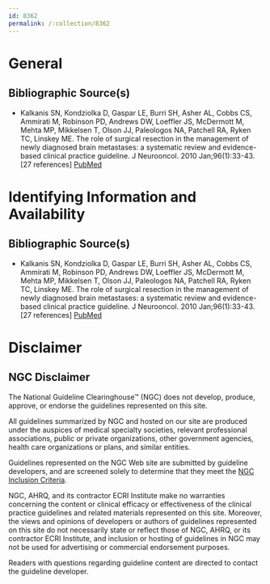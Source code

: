```yaml
---
id: 8362
permalink: /:collection/8362
---
```


# General

## Bibliographic Source(s)

- Kalkanis SN, Kondziolka D, Gaspar LE, Burri SH, Asher AL, Cobbs CS, Ammirati M, Robinson PD, Andrews DW, Loeffler JS, McDermott M, Mehta MP, Mikkelsen T, Olson JJ, Paleologos NA, Patchell RA, Ryken TC, Linskey ME. The role of surgical resection in the management of newly diagnosed brain metastases: a systematic review and evidence-based clinical practice guideline. J Neurooncol. 2010 Jan;96(1):33-43. [27 references] [ PubMed ](http://www.ncbi.nlm.nih.gov/entrez/query.fcgi?cmd=Retrieve&db=pubmed&dopt=Abstract&list_uids=19960230)

# Identifying Information and Availability

## Bibliographic Source(s)

- Kalkanis SN, Kondziolka D, Gaspar LE, Burri SH, Asher AL, Cobbs CS, Ammirati M, Robinson PD, Andrews DW, Loeffler JS, McDermott M, Mehta MP, Mikkelsen T, Olson JJ, Paleologos NA, Patchell RA, Ryken TC, Linskey ME. The role of surgical resection in the management of newly diagnosed brain metastases: a systematic review and evidence-based clinical practice guideline. J Neurooncol. 2010 Jan;96(1):33-43. [27 references] [ PubMed ](http://www.ncbi.nlm.nih.gov/entrez/query.fcgi?cmd=Retrieve&db=pubmed&dopt=Abstract&list_uids=19960230)

# Disclaimer

## NGC Disclaimer

The National Guideline Clearinghouse™ (NGC) does not develop, produce, approve, or endorse the guidelines represented on this site.

All guidelines summarized by NGC and hosted on our site are produced under the auspices of medical specialty societies, relevant professional associations, public or private organizations, other government agencies, health care organizations or plans, and similar entities.

Guidelines represented on the NGC Web site are submitted by guideline developers, and are screened solely to determine that they meet the [NGC Inclusion Criteria](/help-and-about/summaries/inclusion-criteria).

NGC, AHRQ, and its contractor ECRI Institute make no warranties concerning the content or clinical efficacy or effectiveness of the clinical practice guidelines and related materials represented on this site. Moreover, the views and opinions of developers or authors of guidelines represented on this site do not necessarily state or reflect those of NGC, AHRQ, or its contractor ECRI Institute, and inclusion or hosting of guidelines in NGC may not be used for advertising or commercial endorsement purposes.

Readers with questions regarding guideline content are directed to contact the guideline developer.

